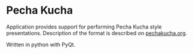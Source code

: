 Pecha Kucha
================================

Application provides support for performing Pecha Kucha style presentations. Description of the format is described on [pechakucha.org][1]. 

Written in python with PyQt.
 
[1]: http://www.pechakucha.org/